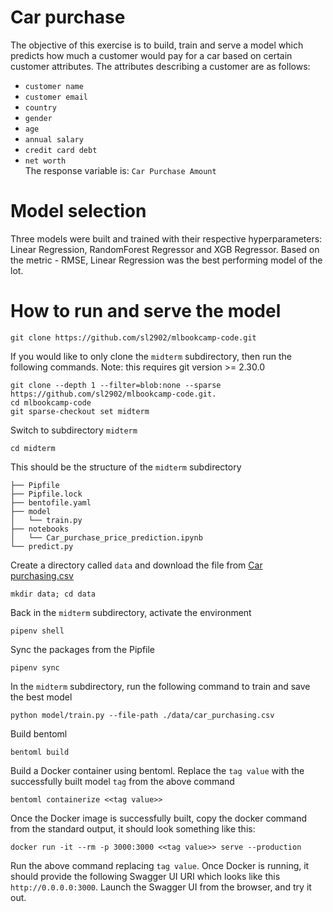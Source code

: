 # Car purchase
The objective of this exercise is to build, train and serve a model which predicts how much a customer would pay for a car based on certain customer attributes. The attributes describing a customer are as follows:</br>
   -  `customer name`</br>
   -  `customer email` </br>
   -  `country` </br>
   -  `gender` </br>
   -  `age` </br>
   -  `annual salary` </br>
   -  `credit card debt`</br>
   -  `net worth`</br>
The response variable is: `Car Purchase Amount`

# Model selection
Three models were built and trained with their respective hyperparameters: Linear Regression, RandomForest Regressor and XGB Regressor. Based on the metric - RMSE, Linear Regression was the best performing model of the lot.

# How to run and serve the model
   ```
   git clone https://github.com/sl2902/mlbookcamp-code.git
   ```
   If you would like to only clone the `midterm` subdirectory, then run the following commands. Note: this requires git version >= 2.30.0
   ```
   git clone --depth 1 --filter=blob:none --sparse https://github.com/sl2902/mlbookcamp-code.git. 
   cd mlbookcamp-code
   git sparse-checkout set midterm
   ```
   Switch to subdirectory `midterm`
   ```
   cd midterm
   ```
   This should be the structure of the `midterm` subdirectory
   ```
   ├── Pipfile
   ├── Pipfile.lock
   ├── bentofile.yaml
   ├── model
   │   └── train.py
   ├── notebooks
   │   └── Car_purchase_price_prediction.ipynb
   └── predict.py
   ```
   Create a directory called `data` and download the file from [Car purchasing.csv](https://www.kaggle.com/datasets/yashpaloswal/ann-car-sales-price-prediction?resource=download)
   ```
   mkdir data; cd data
   ```
   Back in the `midterm` subdirectory, activate the environment
   ```
   pipenv shell
   ```
   Sync the packages from the Pipfile
   ```
   pipenv sync
   ```
   In the `midterm` subdirectory, run the following command to train and save the best model
   ```
   python model/train.py --file-path ./data/car_purchasing.csv
   ```
   Build bentoml
   ```
   bentoml build
   ```
   Build a Docker container using bentoml. Replace the `tag value` with the successfully built model `tag` from the above command
   ```
   bentoml containerize <<tag value>>
   ```
   Once the Docker image is successfully built, copy the docker command from the standard output, it should look something like this:
   ```
   docker run -it --rm -p 3000:3000 <<tag value>> serve --production
   ```
   Run the above command replacing `tag value`. Once Docker is running, it should provide the following Swagger UI URI which looks like this `http://0.0.0.0:3000`. Launch the Swagger UI from the browser, and try it out.
